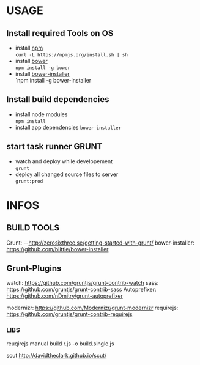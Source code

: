 # USAGE
## Install required Tools on OS
- install [npm](https://github.com/npm/npm) <br>
    `curl -L https://npmjs.org/install.sh | sh`
- install [bower](https://github.com/bower/bower) <br> 
    `npm install -g bower`
- install [bower-installer](https://github.com/blittle/bower-installer) <br>
    `npm install -g bower-installer


## Install build dependencies 
- install node modules <br>
    `npm install`
- install app dependencies `bower-installer`

## start task runner GRUNT
- watch and deploy while developement <br>
    `grunt` 
- deploy all changed source files to server <br>
    `grunt:prod`


# INFOS
## BUILD TOOLS
Grunt:
--http://zerosixthree.se/getting-started-with-grunt/
bower-installer: 	https://github.com/blittle/bower-installer

## Grunt-Plugins

watch: 		https://github.com/gruntjs/grunt-contrib-watch
sass:			https://github.com/gruntjs/grunt-contrib-sass
Autoprefixer: 	https://github.com/nDmitry/grunt-autoprefixer

modernizr: https://github.com/Modernizr/grunt-modernizr
requirejs: 	https://github.com/gruntjs/grunt-contrib-requirejs

### LIBS

reuqirejs manual build
r.js -o build.single.js


scut
http://davidtheclark.github.io/scut/



